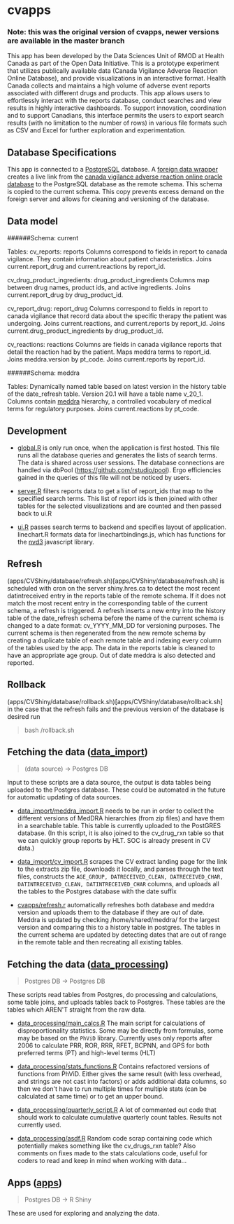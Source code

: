 # cvapps 
### Note: this was the original version of cvapps, newer versions are available in the master branch

This app has been developed by the Data Sciences Unit of RMOD at Health Canada as part of the Open Data Initiative. This is a prototype experiment that utilizes publically available data (Canada Vigilance Adverse Reaction Online Database), and provide visualizations in an interactive format. Health Canada collects and maintains a high volume of adverse event reports associated with different drugs and products. This app allows users to effortlessly interact with the reports database, conduct searches and view results in highly interactive dashboards. To support innovation, coordination and to support Canadians, this interface permits the users to export search results (with no limitation to the number of rows) in various file formats such as CSV and Excel for further exploration and experimentation.

## Database Specifications

This app is connected to a [PostgreSQL](https://www.postgresql.org/) database. A [foreign data wrapper](https://laurenz.github.io/oracle_fdw/) creates a live link from the [canada vigilance adverse reaction online oracle database](https://www.canada.ca/en/health-canada/services/drugs-health-products/medeffect-canada/adverse-reaction-database.html) to the PostgreSQL database as the remote schema. This schema is copied to the current schema. This copy prevents excess demand on the foreign server and allows for cleaning and versioning of the database.

## Data model

######Schema: current

Tables:
cv_reports: reports
Columns correspond to fields in report to canada vigilance. They contain information about patient characteristics.
Joins current.report_drug and current.reactions by report_id.

cv_drug_product_ingredients: drug_product_ingredients
Columns map between drug names, product ids, and active ingredients.
Joins current.report_drug by drug_product_id.

cv_report_drug: report_drug 
Columns correspond to fields in report to canada vigilance that record data about the specific therapy the patient was undergoing.
Joins current.reactions, and current.reports by report_id.
Joins current.drug_product_ingredients by drug_product_id.

cv_reactions: reactions
Columns are fields in canada vigilance reports that detail the reaction had by the patient. Maps meddra terms to report_id.
Joins meddra.version by pt_code.
Joins current.reports by report_id.

######Schema: meddra

Tables: Dynamically named table based on latest version in the history table of the date_refresh table. Version 20.1 will have a table name v_20_1.
Columns contain [meddra](https://www.canada.ca/en/health-canada/services/drugs-health-products/medeffect-canada/adverse-reaction-database/about-medical-dictionary-regulatory-activities-canada-vigilance-adverse-reaction-online-database.html) hierarchy, a controlled vocabulary of medical terms for regulatory purposes.
Joins current.reactions by pt_code.


## Development

- [global.R](apps/CVShiny/global.R) is only run once, when the application is first hosted. This file runs all the database queries and generates the lists of search terms. The data is shared across user sessions. The database connections are handled via dbPool (https://github.com/rstudio/pool). Ergo efficiencies gained in the queries of this file will not be noticed by users.

- [server.R](apps/CVShiny/server.R) filters reports data to get a list of report_ids that map to the specified search terms. This list of report ids is then joined with other tables for the selected visualizations and are counted and then passed back to ui.R

- [ui.R](apps/CVShiny/ui.R) passes search terms to backend and specifies layout of application. linechart.R formats data for linechartbindings.js, which has functions for the [nvd3](http://nvd3.org/index.html) javascript library.
         
## Refresh 

(apps/CVShiny/database/refresh.sh)[apps/CVShiny/database/refresh.sh] is scheduled with cron on the server shiny.hres.ca to detect the most recent datintreceived entry in the reports table of the remote schema. If it does not match the most recent entry in the corresponding table of the current schema, a refresh is triggered. 
A refresh inserts a new entry into the history table of the date_refresh schema before the name of the current schema is changed to a date format: cv_YYYY_MM_DD for versioning purposes. The current schema is then regenerated from the new remote schema by creating a duplicate table of each remote table and indexing every column of the tables used by the app. The data in the reports table is cleaned to have an appropriate age group.
Out of date meddra is also detected and reported.

## Rollback
(apps/CVShiny/database/rollback.sh)[apps/CVShiny/database/rollback.sh] in the case that the refresh fails and the previous version of the database is desired run
> bash /rollback.sh

## Fetching the data ([data_import](data_import))
> (data source) -> Postgres DB

Input to these scripts are a data source, the output is data tables being uploaded to the Postgres database. These could be automated in the future for automatic updating of data sources.

- [data_import/meddra_import.R](data_import/meddra_import.R) needs to be run in order to collect the different versions of MedDRA hierarchies (from zip files) and have them in a searchable table. This table is currently uploaded to the PostGRES database.
(In this script, it is also joined to the cv_drug_rxn table so that we can quickly group reports by HLT. SOC is already present in CV data.)

- [data_import/cv_import.R](data_import/cv_import.R) scrapes the CV extract landing page for the link to the extracts zip file, downloads it locally, and parses through the text files, constructs the `AGE_GROUP, DATRECEIVED_CLEAN, DATRECEIVED_CHAR, DATINTRECEIVED_CLEAN, DATINTRECEIVED_CHAR` columns, and uploads all the tables to the Postgres database with the date suffix

- [cvapps/refresh.r](cvapps/refresh.r) automatically refreshes both database and meddra version and uploads them to the database if they are out of date. Meddra is updated by checking /home/shared/meddra/ for the largest version and comparing this to a history table in postgres. The tables in the current schema are updated by detecting dates that are out of range in the remote table and then recreating all existing tables.

## Fetching the data ([data_processing](data_processing))
> Postgres DB -> Postgres DB

These scripts read tables from Postgres, do processing and calculations, some table joins, and uploads tables back to Postgres. These tables are the tables which AREN'T straight from the raw data.

- [data_processing/main_calcs.R](data_processing/main_calcs.R) The main script for calculations of disproportionality statistics. Some may be directly from formulas, some may be based on the `PhViD` library. Currently uses only reports after 2006 to calculate PRR, ROR, RRR, RFET, BCPNN, and GPS for both preferred terms (PT) and high-level terms (HLT)

- [data_processing/stats_functions.R](data_processing/stats_functions.R) Contains refactored versions of functions from PhViD. Either gives the same result (with less overhead, and strings are not cast into factors) or adds additional data columns, so then we don't have to run multiple times for multiple stats (can be calculated at same time) or to get an upper bound.

- [data_processing/quarterly_script.R](data_processing/quarterly_script.R) A lot of commented out code that should work to calculate cumulative quarterly count tables. Results not currently used.

- [data_processing/asdf.R](data_processing/asdf.R) Random code scrap containing code which potentially makes something like the cv_drugs_rxn table? Also comments on fixes made to the stats calculations code, useful for coders to read and keep in mind when working with data...

## Apps ([apps](apps))
> Postgres DB -> R Shiny

These are used for exploring and analyzing the data.
